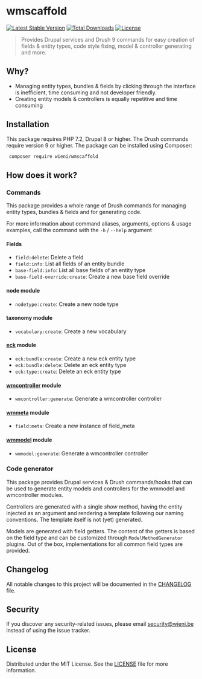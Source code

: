 wmscaffold
======================

[![Latest Stable Version](https://poser.pugx.org/wieni/wmscaffold/v/stable)](https://packagist.org/packages/wieni/wmscaffold)
[![Total Downloads](https://poser.pugx.org/wieni/wmscaffold/downloads)](https://packagist.org/packages/wieni/wmscaffold)
[![License](https://poser.pugx.org/wieni/wmscaffold/license)](https://packagist.org/packages/wieni/wmscaffold)

> Provides Drupal services and Drush 9 commands for easy creation of fields & entity types, code style fixing, model & controller generating and more.

## Why?
- Managing entity types, bundles & fields by clicking through the
  interface is inefficient, time consuming and not developer friendly.
- Creating entity models & controllers is equally repetitive and time
  consuming

## Installation

This package requires PHP 7.2, Drupal 8 or higher. The Drush commands
require version 9 or higher. The package can be installed using
Composer:

```bash
 composer require wieni/wmscaffold
```

## How does it work?
### Commands
This package provides a whole range of Drush commands for managing
entity types, bundles & fields and for generating code.

For more information about command aliases, arguments, options & usage
examples, call the command with the `-h` / `--help` argument

#### Fields
- `field:delete`: Delete a field
- `field:info`: List all fields of an entity bundle
- `base-field:info`: List all base fields of an entity type
- `base-field-override:create`: Create a new base field override
  
#### node module
- `nodetype:create`: Create a new node type

#### taxonomy module
- `vocabulary:create`: Create a new vocabulary

#### [eck](https://www.drupal.org/project/eck) module
- `eck:bundle:create`: Create a new eck entity type
- `eck:bundle:delete`: Delete an eck entity type
- `eck:type:create`: Delete an eck entity type

#### [wmcontroller](https://github.com/wieni/wmcontroller) module
- `wmcontroller:generate`: Generate a wmcontroller controller

#### [wmmeta](https://github.com/wieni/wmmeta) module
- `field:meta`: Create a new instance of field_meta

#### [wmmodel](https://github.com/wieni/wmmodel) module
- `wmmodel:generate`: Generate a wmcontroller controller

### Code generator
This package provides Drupal services & Drush commands/hooks that can be
used to generate entity models and controllers for the wmmodel and
wmcontroller modules.

Controllers are generated with a single _show_ method, having the entity
injected as an argument and rendering a template following our naming
conventions. The template itself is not (yet) generated.

Models are generated with field getters. The content of the
getters is based on the field type and can be customized through
`ModelMethodGenerator` plugins. Out of the box, implementations for all
common field types are provided.

## Changelog
All notable changes to this project will be documented in the
[CHANGELOG](CHANGELOG.md) file.

## Security
If you discover any security-related issues, please email
[security@wieni.be](mailto:security@wieni.be) instead of using the issue
tracker.

## License
Distributed under the MIT License. See the [LICENSE](LICENSE.md) file
for more information.
